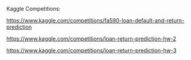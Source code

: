 Kaggle Competitions:

https://www.kaggle.com/competitions/fa590-loan-default-and-return-prediction

https://www.kaggle.com/competitions/loan-return-prediction-hw-2

https://www.kaggle.com/competitions/loan-return-prediction-hw-3
